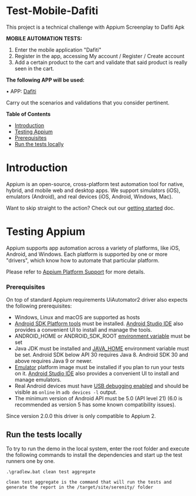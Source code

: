# Test-Mobile-Dafiti
This project is a technical challenge with Appium Screenplay to Dafiti Apk

**MOBILE AUTOMATION TESTS:**

1. Enter the mobile application "Dafiti"
2. Register in the app, accessing My account / Register / Create account
3. Add a certain product to the cart and validate that said product is really
seen in the cart.

**The following APP will be used:**

• APP: [Dafiti](https://play.google.com/store/apps/details?id=br.com.dafiti&hl=en&gl=US)

Carry out the scenarios and validations that you consider pertinent.


**Table of Contents**  
- [Introduction](#introduction)
- [Testing Appium](#testing_Appium)
- [Prerequisites](#prerequisites)
- [Run the tests locally](#run-the-tests-locally)


# Introduction

Appium is an open-source, cross-platform test automation tool for native,
hybrid, and mobile web and desktop apps. We support simulators (iOS), emulators
(Android), and real devices (iOS, Android, Windows, Mac).

Want to skip straight to the action? Check out our [getting
started](/docs/en/about-appium/getting-started.md) doc.


# Testing Appium

Appium supports app automation across a variety of platforms, like iOS,
Android, and Windows. Each platform is supported by one or more "drivers",
which know how to automate that particular platform.

Please refer to [Appium Platform Support](/docs/en/about-appium/platform-support.md) for more details.


### Prerequisites

On top of standard Appium requirements UiAutomator2 driver also expects the following prerequisites:

- Windows, Linux and macOS are supported as hosts
- [Android SDK Platform tools](https://developer.android.com/studio/releases/platform-tools) must be installed. [Android Studio IDE](https://developer.android.com/studio) also provides a convenient UI to install and manage the tools.
- ANDROID_HOME or ANDROID_SDK_ROOT [environment variable](https://developer.android.com/studio/command-line/variables) must be set
- Java JDK must be installed and [JAVA_HOME](https://www.baeldung.com/java-home-on-windows-7-8-10-mac-os-x-linux) environment variable must be set. Android SDK below API 30 requires Java 8. Android SDK 30 and above requires Java 9 or newer.
- [Emulator](https://developer.android.com/studio/run/managing-avds) platform image must be installed if you plan to run your tests on it. [Android Studio IDE](https://developer.android.com/studio) also provides a convenient UI to install and manage emulators.
- Real Android devices must have [USB debugging enabled](https://developer.android.com/studio/debug/dev-options) and should be visible as `online` in `adb devices -l` output.
- The minimum version of Android API must be 5.0 (API level 21) (6.0 is recommended as version 5 has some known compatibility issues).

Since version 2.0.0 this driver is only compatible to Appium 2. 
  
## Run the tests locally

To try to run the demo in the local system, enter the root folder and execute the following commands to install the dependencies and start up the test runners one by one.

```
.\gradlew.bat clean test aggregate

clean test aggregate is the command that will run the tests and generate the report in the /target/site/serenity/ folder
